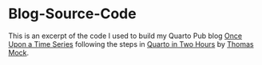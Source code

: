 # Blog-Source-Code

This is an excerpt of the code I used to build my Quarto Pub blog [Once Upon a Time Series](https://lgibson7.quarto.pub/once-upon-a-time-series/) following the steps in [Quarto in Two Hours](https://jthomasmock.github.io/quarto-in-two-hours/) by 
[Thomas Mock](https://twitter.com/thomas_mock).
 